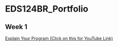 # EDS124BR_Portfolio
## Week 1
[Explain Your Program (Click on this for YouTube Link)](https://youtu.be/m6hQt84haIE)

